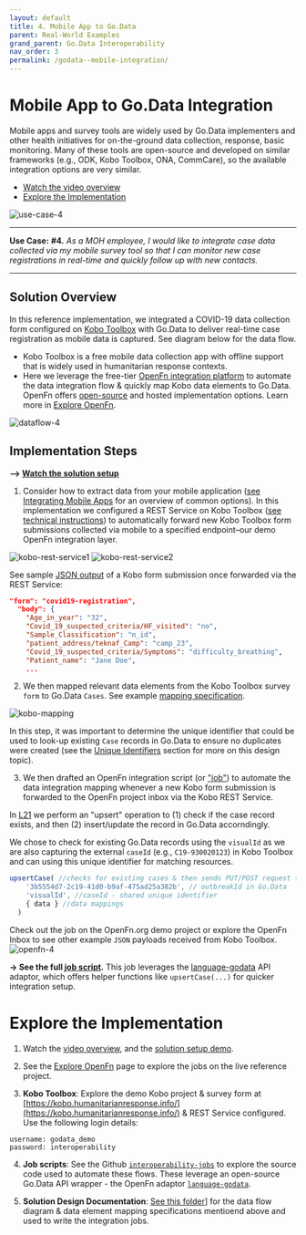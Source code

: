 ```yaml
---
layout: default
title: 4. Mobile App to Go.Data
parent: Real-World Examples
grand_parent: Go.Data Interoperability
nav_order: 3
permalink: /godata--mobile-integration/
---
```


# Mobile App to Go.Data Integration
Mobile apps and survey tools are widely used by Go.Data implementers and other health initiatives for on-the-ground data collection, response, basic monitoring. Many of these tools are open-source and developed on similar frameworks (e.g., ODK, Kobo Toolbox, ONA, CommCare), so the available integration options are very similar. 

- [Watch the video overview](https://sprcdn-assets.sprinklr.com/1652/e8900391-692b-4097-ba7c-f5452c4a00e2-248807594.mp4)
- [Explore the Implementation](#explore-the-implementation)

![use-case-4](../assets/use-case-4.png)

---
**Use Case:**
**#4.** _As a MOH employee, I would like to integrate case data collected via my mobile survey tool so that I can monitor new case registrations in real-time and quickly follow up with new contacts._

---
## Solution Overview
In this reference implementation, we integrated a COVID-19 data collection form configured on [Kobo Toolbox](https://docs.openfn.org/) with Go.Data to deliver real-time case registration as mobile data is captured. See diagram below for the data flow. 
- Kobo Toolbox is a free mobile data collection app with offline support that is widely used in humanitarian response contexts. 
- Here we leverage the free-tier [OpenFn integration platform](https://docs.openfn.org/) to automate the data integration flow & quickly map Kobo data elements to Go.Data. OpenFn offers [open-source](https://openfn.github.io/microservice/readme.html) and hosted implementation options. Learn more in [Explore OpenFn](https://worldhealthorganization.github.io/godata/explore-openfn). 

![dataflow-4](../assets/io-use-case-4.png)

## Implementation Steps
**--> [Watch the solution setup](https://sprcdn-assets.sprinklr.com/1652/b7add509-ecd3-4440-8c82-f1a730fd52e9-227382680.mp4)**
1. Consider how to extract data from your mobile application ([see Integrating Mobile Apps](https://worldhealthorganization.github.io/godata/integrating-mobile-apps/) for an overview of common options). In this implementation we configured a REST Service on Kobo Toolbox ([see technical instructions](https://docs.openfn.org/kobo-toolbox.html)) to automatically forward new Kobo Toolbox form submissions collected via mobile to a specified endpoint–our demo OpenFn integration layer. 

![kobo-rest-service1](../assets/kobo-rest-1.png)
![kobo-rest-service2](../assets/kobo-rest-2.png)

See sample [JSON output](https://github.com/WorldHealthOrganization/godata/blob/master/interoperability-jobs/sampleData/koboForm.json) of a Kobo form submission once forwarded via the REST Service: 
```json
"form": "covid19-registration",
  "body": {
    "Age_in_year": "32",
    "Covid_19_suspected_criteria/HF_visited": "no",
    "Sample_Classification": "n_id",
    "patient_address/teknaf_Camp": "camp_23",
    "Covid_19_suspected_criteria/Symptoms": "difficulty_breathing",
    "Patient_name": "Jane Doe",
    ...
```

2. We then mapped relevant data elements from the Kobo Toolbox survey `form` to Go.Data `Cases`. See example [mapping specification](https://docs.google.com/spreadsheets/d/1SNx5wB818ikveaVhHqW9c4N05leL1WGZulsdC_BJj70/edit#gid=1031366813). 

![kobo-mapping](../assets/kobo-mapping.png)

In this step, it was important to determine the unique identifier that could be used to look-up existing `Case` records in Go.Data to ensure no duplicates were created (see the [Unique Identifiers](http://worldhealthorganization.github.io/godata/topics/1-unique-identifier-schemes) section for more on this design topic). 

3. We then drafted an OpenFn integration script (or ["job"](https://github.com/WorldHealthOrganization/godata/blob/master/interoperability-jobs/4-upsertCases.js)) to automate the data integration mapping whenever a new Kobo form submission is forwarded to the OpenFn project inbox via the Kobo REST Service. 

In [L21](https://github.com/WorldHealthOrganization/godata/blob/master/interoperability-jobs/4-upsertCases.js#L21) we perform an "upsert" operation to (1) check if the case record exists, and then (2) insert/update the record in Go.Data accorndingly. 

We chose to check for existing Go.Data records using the `visualId` as we are also capturing the external `caseId` (e.g., `C19-930020123`) in Kobo Toolbox and can using this unique identifier for matching resources. 
```js
upsertCase( //checks for existing cases & then sends PUT/POST request to Go.Data API Cases endpoint
    '3b5554d7-2c19-41d0-b9af-475ad25a382b', // outbreakId in Go.Data
    'visualId', //caseId - shared unique identifier 
    { data } //data mappings
  )
```
Check out the job on the OpenFn.org demo project or explore the OpenFn Inbox to see other example `JSON` payloads received from Kobo Toolbox. 
![openfn-4](../assets/openfn-job4.png)

**→ See the full [job script](https://github.com/WorldHealthOrganization/godata/blob/master/interoperability-jobs/4-upsertCases.js).** This job leverages the [language-godata](https://github.com/WorldHealthOrganization/language-godata) API adaptor, which offers helper functions like `upsertCase(...)` for quicker integration setup. 

# Explore the Implementation
1. Watch the [video overview](https://sprcdn-assets.sprinklr.com/1652/e8900391-692b-4097-ba7c-f5452c4a00e2-248807594.mp4), and the [solution setup demo](https://sprcdn-assets.sprinklr.com/1652/b7add509-ecd3-4440-8c82-f1a730fd52e9-227382680.mp4).

2. See the [Explore OpenFn](https://worldhealthorganization.github.io/godata/explore-openfn/) page to explore the jobs on the live reference project. 

3. **Kobo Toolbox**: Explore the demo Kobo project & survey form at [https://kobo.humanitarianresponse.info/](https://kobo.humanitarianresponse.info/) & REST Service configured. Use the following login details:
```
username: godata_demo
password: interoperability
``` 

4. **Job scripts**: See the Github [`interoperability-jobs`](https://github.com/WorldHealthOrganization/godata/tree/master/interoperability-jobs) to explore the source code used to automate these flows. These leverage an open-source Go.Data API wrapper - the OpenFn adaptor [`language-godata`](https://github.com/WorldHealthOrganization/language-godata/). 

5. **Solution Design Documentation**: [See this folder](https://drive.google.com/drive/folders/1qL3el6F2obdmtu2QKgcWYoXWsqBkhtII)] for the data flow diagram & data element mapping specifications mentioend above and used to write the integration jobs. 

